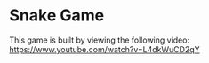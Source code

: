 # Snake Game

This game is built by viewing the following video: https://www.youtube.com/watch?v=L4dkWuCD2qY